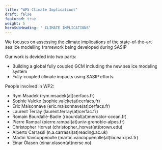 ```yaml
---
title: "WP5 Climate Implications"
draft: false
featured: true
weight: 5
heroSubHeading: ' CLIMATE IMPLICATIONS'
---
```

 
We focuses on assessing the climate implications of the state-of-the-art sea ice modelling framework being developed during SASIP

Our work is devided into two parts:

 - Building a global fully coupled GCM including the new sea ice modeling system
 - Fully-coupled climate impacts using SASIP efforts

People involved in WP2:

 - Rym Msadek (rym.msadek(at)cerfacs.fr)
 - Sophie Valcke (sophie.valcke(at)cerfacs.fr)
 - Éric Maisonnave (eric.maisonnave(at)cerfacs.fr)
 - Laurent Terray (laurent.terray(at)cerfac.fr)
 - Romain Bourdallé-Badie (rbourdal(at)mercator-ocean.fr)
 - Pierre Rampal (pierre.rampal(at)univ-grenoble-alpes.fr)
 - Christopher Horvat (christopher_horvat(at)brown.edu)
 - Alberto Carrassi (n.a.carrassi(at)reading.ac.uk)
 - Martin Vancoppenolle (martin.vancoppenolle(at)locean.ipsl.fr)
 - Einar Ólason (einar.olason(at)nersc.no)
